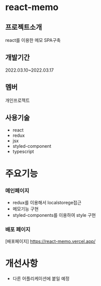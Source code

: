 # react-memo
>
## 프로젝트소개
>
react를 이용한 메모 SPA구축

## 개발기간
>
2022.03.10~2022.03.17
## 멤버
>
개인프로젝트
## 사용기술
>
- react
- redux
- jsx
- styled-component
- typescript

# 주요기능
>
### 메인페이지
- redux를 이용해서 localstorege접근
- 메모기능 구현
- styled-components를 이용하여 style 구현

### 배포 페이지
[배포페이지] <https://react-memo.vercel.app/>

# 개선사항
- 다른 어플리케이션에 붙일 예정
